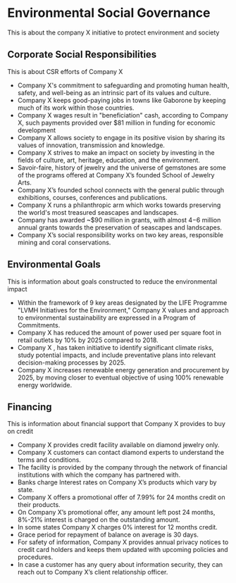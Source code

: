 # Environmental Social Governance

This is about the company X initiative to protect environment and society

## Corporate Social Responsibilities

This is about CSR efforts of Company X

- Company X's commitment to safeguarding and promoting human health, safety, and well-being as an intrinsic part of its values and culture.
- Company X keeps good-paying jobs in towns like Gaborone by keeping much of its work within those countries.
- Company X wages result in "beneficiation" cash, according to Company X, such payments provided over $81 million in funding for economic development
- Company X allows society to engage in its positive vision by sharing its values of innovation, transmission and knowledge.
- Company X strives to make an impact on society by investing in the fields of culture, art, heritage, education, and the environment.
- Savoir-faire, history of jewelry and the universe of gemstones are some of the programs offered at Company X’s founded School of Jewelry Arts.
- Company X’s founded school connects with the general public through exhibitions, courses, conferences and publications.
- Company X runs a philanthropic arm which works towards preserving the world's most treasured seascapes and landscapes.
- Company has awarded ~$90 million in grants, with almost $4-$6 million annual grants towards the preservation of seascapes and landscapes.
- Company X’s social responsibility works on two key areas, responsible mining and coral conservations.

## Environmental Goals

This is information about goals constructed to reduce the environmental impact

- Within the framework of 9 key areas designated by the LIFE Programme "LVMH Initiatives for the Environment," Company X values and approach to environmental sustainability are expressed in a Program of Commitments.
- Company X has reduced the amount of power used per square foot in retail outlets by 10% by 2025 compared to 2018.
- Company X , has taken initiative to identify significant climate risks, study potential impacts, and include preventative plans into relevant decision-making processes by 2025.
- Company X increases renewable energy generation and procurement by 2025, by moving closer to eventual objective of using 100% renewable energy worldwide.

## Financing

This is information about financial support that Company X provides to buy on credit

- Company X provides credit facility available on diamond jewelry only.
- Company X customers can contact diamond experts to understand the terms and conditions.
- The facility is provided by the company through the network of financial institutions with which the company has partnered with.
- Banks charge Interest rates on Company X’s products which vary by state.
- Company X offers a promotional offer of 7.99% for 24 months credit on their products.
- On Company X’s promotional offer, any amount left post 24 months, 8%-21% interest is charged on the outstanding amount.
- In some states Company X charges 0% interest for 12 months credit.
- Grace period for repayment of balance on average is 30 days.
- For safety of information, Company X provides annual privacy notices to credit card holders and keeps them updated with upcoming policies and procedures.
- In case a customer has any query about information security, they can reach out to Company X’s client relationship officer.